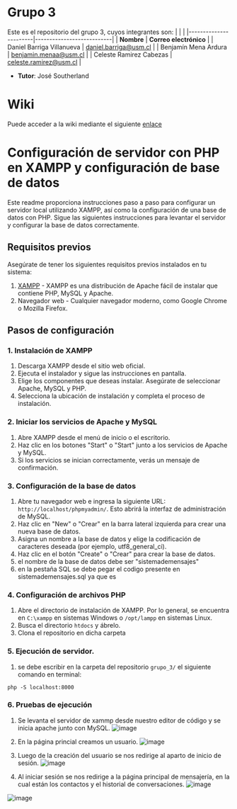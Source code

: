 # Grupo 3

Este es el repositorio del grupo 3, cuyos integrantes son:
|                       |                            |
|-----------------------|---------------------------|
| **Nombre**            | **Correo electrónico**    |
| Daniel Barriga Villanueva | daniel.barriga@usm.cl |
| Benjamín Mena Ardura | benjamin.menaa@usm.cl |
| Celeste Ramirez Cabezas | celeste.ramirez@usm.cl |

* **Tutor**: José Southerland

# Wiki

Puede acceder a la wiki mediante el siguiente [enlace](https://github.com/INGESO-2023-1/grupo_3.wiki.git)

# Configuración de servidor con PHP en XAMPP y configuración de base de datos

Este readme proporciona instrucciones paso a paso para configurar un servidor local utilizando XAMPP, así como la configuración de una base de datos con PHP. Sigue las siguientes instrucciones para levantar el servidor y configurar la base de datos correctamente.

## Requisitos previos
Asegúrate de tener los siguientes requisitos previos instalados en tu sistema:

1. [XAMPP](https://www.apachefriends.org/index.html) - XAMPP es una distribución de Apache fácil de instalar que contiene PHP, MySQL y Apache.
2. Navegador web - Cualquier navegador moderno, como Google Chrome o Mozilla Firefox.

## Pasos de configuración

### 1. Instalación de XAMPP
1. Descarga XAMPP desde el sitio web oficial.
2. Ejecuta el instalador y sigue las instrucciones en pantalla.
3. Elige los componentes que deseas instalar. Asegúrate de seleccionar Apache, MySQL y PHP.
4. Selecciona la ubicación de instalación y completa el proceso de instalación.

### 2. Iniciar los servicios de Apache y MySQL
1. Abre XAMPP desde el menú de inicio o el escritorio.
2. Haz clic en los botones "Start" o "Start" junto a los servicios de Apache y MySQL.
3. Si los servicios se inician correctamente, verás un mensaje de confirmación.

### 3. Configuración de la base de datos
1. Abre tu navegador web e ingresa la siguiente URL: `http://localhost/phpmyadmin/`. Esto abrirá la interfaz de administración de MySQL.
2. Haz clic en "New" o "Crear" en la barra lateral izquierda para crear una nueva base de datos.
3. Asigna un nombre a la base de datos y elige la codificación de caracteres deseada (por ejemplo, utf8_general_ci).
4. Haz clic en el botón "Create" o "Crear" para crear la base de datos.
5. el nombre de la base de datos debe ser "sistemademensajes"
6. en la pestaña SQL se debe pegar el codigo presente en sistemademensajes.sql ya que es

### 4. Configuración de archivos PHP
1. Abre el directorio de instalación de XAMPP. Por lo general, se encuentra en `C:\xampp` en sistemas Windows o `/opt/lampp` en sistemas Linux.
2. Busca el directorio `htdocs` y ábrelo.
3. Clona el repositorio en dicha carpeta

### 5. Ejecución de servidor.
1. se debe escribir en la carpeta del repositorio `grupo_3/` el siguiente comando en terminal:
```
php -S localhost:8000
```

### 6. Pruebas de ejecución

1. Se levanta el servidor de xammp desde nuestro editor de código y se inicia apache junto con MySQL.
 ![image](https://github.com/INGESO-2023-1/grupo_3/assets/102114557/89b26a78-673c-4c26-ad02-4125ad76d6af)
 
2. En la página princial creamos un usuario.
![image](https://github.com/INGESO-2023-1/grupo_3/assets/102114557/5bfe6036-0e39-4d38-a838-ffda9341e039)

3. Luego de la creación del usuario se nos redirige al aparto de inicio de sesión.
![image](https://github.com/INGESO-2023-1/grupo_3/assets/102114557/80eefae5-8363-4dbe-8812-43d7f6f1aacf)

4. Al iniciar sesión se nos redirige a la página principal de mensajería, en la cual están los contactos y el historial de conversaciones.
 ![image](https://github.com/INGESO-2023-1/grupo_3/assets/102114557/202df6d1-2eaa-4e8b-abec-a91f02c124c9)

 ![image](https://github.com/INGESO-2023-1/grupo_3/assets/102114557/8cfb9134-4f46-4585-a3c8-a1966e55f57a)


